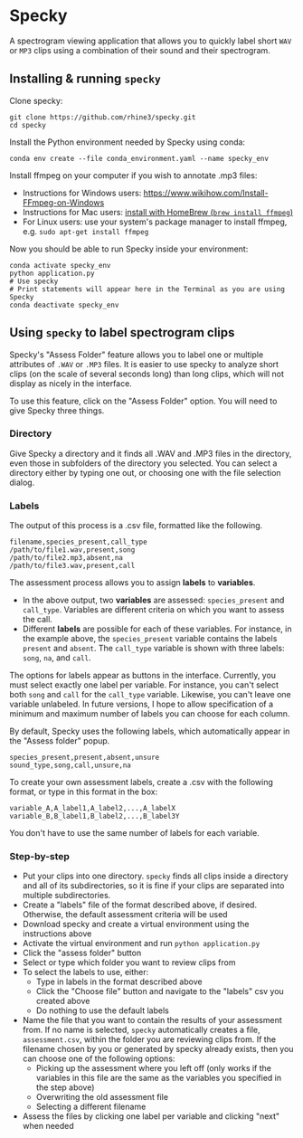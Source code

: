 # Specky

A spectrogram viewing application that allows you to quickly label short `WAV` or `MP3` clips using a combination of their sound and their spectrogram.

## Installing & running `specky`
Clone specky:
```
git clone https://github.com/rhine3/specky.git
cd specky
```

Install the Python environment needed by Specky using conda:
```
conda env create --file conda_environment.yaml --name specky_env
```

Install ffmpeg on your computer if you wish to annotate .mp3 files:
* Instructions for Windows users: https://www.wikihow.com/Install-FFmpeg-on-Windows
* Instructions for Mac users: [install with HomeBrew (`brew install ffmpeg`)](http://jollejolles.com/install-ffmpeg-on-mac-os-x/)
* For Linux users: use your system's package manager to install ffmpeg, e.g. `sudo apt-get install ffmpeg`

Now you should be able to run Specky inside your environment:
```
conda activate specky_env
python application.py
# Use specky
# Print statements will appear here in the Terminal as you are using Specky
conda deactivate specky_env
```

## Using `specky` to label spectrogram clips
Specky's "Assess Folder" feature allows you to label one or multiple attributes of `.WAV` or `.MP3` files. It is easier to use specky to analyze short clips (on the scale of several seconds long) than long clips, which will not display as nicely in the interface.

To use this feature, click on the "Assess Folder" option. You will need to give Specky three things.

### Directory
Give Specky a directory and it finds all .WAV and .MP3 files in the directory, even those in subfolders of the directory you selected. You can select a directory either by typing one out, or choosing one with the file selection dialog.

### Labels
The output of this process is a .csv file, formatted like the following.
```
filename,species_present,call_type
/path/to/file1.wav,present,song
/path/to/file2.mp3,absent,na
/path/to/file3.wav,present,call
```

The assessment process allows you to assign **labels** to **variables**. 
* In the above output, two **variables** are assessed: `species_present` and `call_type`. Variables are different criteria on which you want to assess the call.
* Different **labels** are possible for each of these variables. For instance, in the example above, the `species_present` variable contains the labels `present` and `absent`. The `call_type` variable is shown with three labels: `song`, `na`, and `call`. 

The options for labels appear as buttons in the interface. Currently, you must select exactly one label per variable. For instance, you can't select both `song` and `call` for the `call_type` variable. Likewise, you can't leave one variable unlabeled. In future versions, I hope to allow specification of a minimum and maximum number of labels you can choose for each column.

By default, Specky uses the following labels, which automatically appear in the "Assess folder" popup.
```
species_present,present,absent,unsure
sound_type,song,call,unsure,na
```

To create your own assessment labels, create a .csv with the following format, or type in this format in the box:
```
variable_A,A_label1,A_label2,...,A_labelX
variable_B,B_label1,B_label2,...,B_label3Y
```
 
You don't have to use the same number of labels for each variable.


### Step-by-step
* Put your clips into one directory. `specky` finds all clips inside a directory and all of its subdirectories, so it is fine if your clips are separated into multiple subdirectories.
* Create a "labels" file of the format described above, if desired. Otherwise, the default assessment criteria will be used
* Download specky and create a virtual environment using the instructions above
* Activate the virtual environment and run `python application.py`
* Click the "assess folder" button
* Select or type which folder you want to review clips from
* To select the labels to use, either:
  - Type in labels in the format described above
  - Click the "Choose file" button and navigate to the "labels" csv you created above
  - Do nothing to use the default labels
* Name the file that you want to contain the results of your assessment from. If no name is selected, `specky` automatically creates a file, `assessment.csv`, within the folder you are reviewing clips from. If the filename chosen by you or generated by specky already exists, then you can choose one of the following options:
  - Picking up the assessment where you left off (only works if the variables in this file are the same as the variables you specified in the step above)
  - Overwriting the old assessment file
  - Selecting a different filename
* Assess the files by clicking one label per variable and clicking "next" when needed
